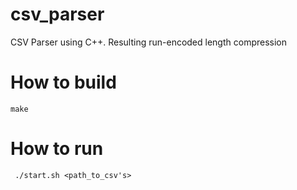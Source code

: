 # csv_parser
CSV Parser using C++. Resulting run-encoded length compression


# How to build
```make```

# How to run
``` ./start.sh <path_to_csv's>```
